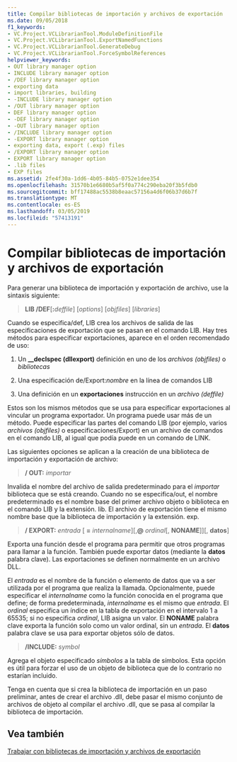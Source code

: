 ```yaml
---
title: Compilar bibliotecas de importación y archivos de exportación
ms.date: 09/05/2018
f1_keywords:
- VC.Project.VCLibrarianTool.ModuleDefinitionFile
- VC.Project.VCLibrarianTool.ExportNamedFunctions
- VC.Project.VCLibrarianTool.GenerateDebug
- VC.Project.VCLibrarianTool.ForceSymbolReferences
helpviewer_keywords:
- OUT library manager option
- INCLUDE library manager option
- /DEF library manager option
- exporting data
- import libraries, building
- -INCLUDE library manager option
- /OUT library manager option
- DEF library manager option
- -DEF library manager option
- -OUT library manager option
- /INCLUDE library manager option
- -EXPORT library manager option
- exporting data, export (.exp) files
- /EXPORT library manager option
- EXPORT library manager option
- .lib files
- EXP files
ms.assetid: 2fe4f30a-1dd6-4b05-84b5-0752e1dee354
ms.openlocfilehash: 31570b1e6680b5af5f0a774c290eba20f3b5fdb0
ms.sourcegitcommit: bff17488ac5538b8eaac57156a4d6f06b37d6b7f
ms.translationtype: MT
ms.contentlocale: es-ES
ms.lasthandoff: 03/05/2019
ms.locfileid: "57413191"
---
```

# <a name="building-an-import-library-and-export-file"></a>Compilar bibliotecas de importación y archivos de exportación

Para generar una biblioteca de importación y exportación de archivo, use la sintaxis siguiente:

> **LIB /DEF**[**:**<em>deffile</em>] [*options*] [*objfiles*] [*libraries*]

Cuando se especifica/def, LIB crea los archivos de salida de las especificaciones de exportación que se pasan en el comando LIB. Hay tres métodos para especificar exportaciones, aparece en el orden recomendado de uso:

1. Un **__declspec (dllexport)** definición en uno de los *archivos (objfiles)* o *bibliotecas*

1. Una especificación de/Export:*nombre* en la línea de comandos LIB

1. Una definición en un **exportaciones** instrucción en un *archivo (deffile)*

Estos son los mismos métodos que se usa para especificar exportaciones al vincular un programa exportador. Un programa puede usar más de un método. Puede especificar las partes del comando LIB (por ejemplo, varios *archivos (objfiles)* o especificaciones/Export) en un archivo de comandos en el comando LIB, al igual que podía puede en un comando de LINK.

Las siguientes opciones se aplican a la creación de una biblioteca de importación y exportación de archivo:

> **/ OUT:** *importar*

Invalida el nombre del archivo de salida predeterminado para el *importar* biblioteca que se está creando. Cuando no se especifica/out, el nombre predeterminado es el nombre base del primer archivo objeto o biblioteca en el comando LIB y la extensión. lib. El archivo de exportación tiene el mismo nombre base que la biblioteca de importación y la extensión. exp.

> **/ EXPORT:** *entrada* \[ **=** *internalname*]\[,**\@** <em>ordinal</em>\[, **NONAME**]]\[, **datos**]

Exporta una función desde el programa para permitir que otros programas para llamar a la función. También puede exportar datos (mediante la **datos** palabra clave). Las exportaciones se definen normalmente en un archivo DLL.

El *entrada* es el nombre de la función o elemento de datos que va a ser utilizada por el programa que realiza la llamada. Opcionalmente, puede especificar el *internalname* como la función conocida en el programa que define; de forma predeterminada, *internalname* es el mismo que *entrada*. El *ordinal* especifica un índice en la tabla de exportación en el intervalo 1 a 65535; si no especifica *ordinal*, LIB asigna un valor. El **NONAME** palabra clave exporta la función solo como un valor ordinal, sin un *entrada*. El **datos** palabra clave se usa para exportar objetos sólo de datos.

> **/INCLUDE:** *symbol*

Agrega el objeto especificado *símbolos* a la tabla de símbolos. Esta opción es útil para forzar el uso de un objeto de biblioteca que de lo contrario no estarían incluido.

Tenga en cuenta que si crea la biblioteca de importación en un paso preliminar, antes de crear el archivo .dll, debe pasar el mismo conjunto de archivos de objeto al compilar el archivo .dll, que se pasa al compilar la biblioteca de importación.

## <a name="see-also"></a>Vea también

[Trabajar con bibliotecas de importación y archivos de exportación](../../build/reference/working-with-import-libraries-and-export-files.md)
